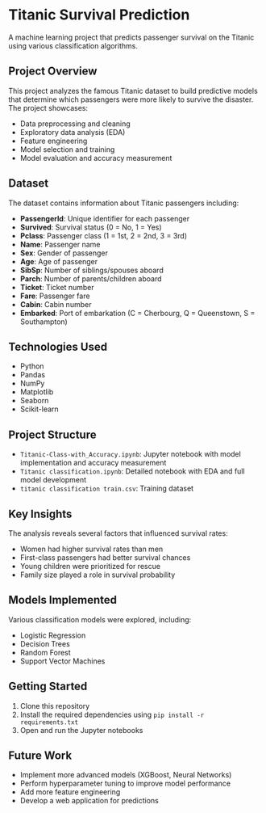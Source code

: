 # Titanic Survival Prediction

A machine learning project that predicts passenger survival on the Titanic using various classification algorithms.

## Project Overview

This project analyzes the famous Titanic dataset to build predictive models that determine which passengers were more likely to survive the disaster. The project showcases:

- Data preprocessing and cleaning
- Exploratory data analysis (EDA)
- Feature engineering
- Model selection and training
- Model evaluation and accuracy measurement

## Dataset

The dataset contains information about Titanic passengers including:

- **PassengerId**: Unique identifier for each passenger
- **Survived**: Survival status (0 = No, 1 = Yes)
- **Pclass**: Passenger class (1 = 1st, 2 = 2nd, 3 = 3rd)
- **Name**: Passenger name
- **Sex**: Gender of passenger
- **Age**: Age of passenger
- **SibSp**: Number of siblings/spouses aboard
- **Parch**: Number of parents/children aboard
- **Ticket**: Ticket number
- **Fare**: Passenger fare
- **Cabin**: Cabin number
- **Embarked**: Port of embarkation (C = Cherbourg, Q = Queenstown, S = Southampton)

## Technologies Used

- Python
- Pandas
- NumPy
- Matplotlib
- Seaborn
- Scikit-learn

## Project Structure

- `Titanic-Class-with_Accuracy.ipynb`: Jupyter notebook with model implementation and accuracy measurement
- `Titanic classification.ipynb`: Detailed notebook with EDA and full model development
- `titanic classification train.csv`: Training dataset

## Key Insights

The analysis reveals several factors that influenced survival rates:

- Women had higher survival rates than men
- First-class passengers had better survival chances
- Young children were prioritized for rescue
- Family size played a role in survival probability

## Models Implemented

Various classification models were explored, including:
- Logistic Regression
- Decision Trees
- Random Forest
- Support Vector Machines

## Getting Started

1. Clone this repository
2. Install the required dependencies using `pip install -r requirements.txt`
3. Open and run the Jupyter notebooks

## Future Work

- Implement more advanced models (XGBoost, Neural Networks)
- Perform hyperparameter tuning to improve model performance
- Add more feature engineering
- Develop a web application for predictions